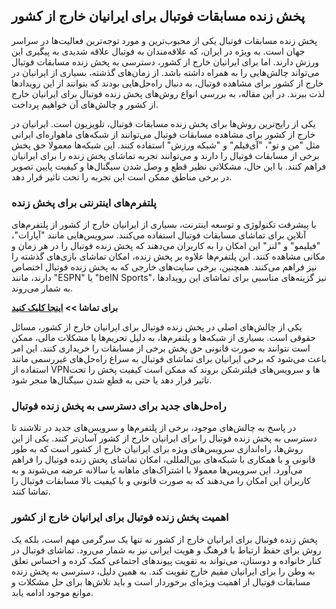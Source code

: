 ## پخش زنده مسابقات فوتبال برای ایرانیان خارج از کشور

پخش زنده مسابقات فوتبال یکی از محبوب‌ترین و مورد توجه‌ترین فعالیت‌ها در سراسر جهان است. به ویژه در ایران، که علاقه‌مندان به فوتبال علاقه شدیدی به پیگیری این ورزش دارند. اما برای ایرانیان خارج از کشور، دسترسی به پخش زنده مسابقات فوتبال می‌تواند چالش‌هایی را به همراه داشته باشد. از زمان‌های گذشته، بسیاری از ایرانیان در خارج از کشور برای مشاهده فوتبال، به دنبال راه‌حل‌هایی بودند که بتوانند از این رویدادها لذت ببرند. در این مقاله، به بررسی انواع روش‌های پخش زنده فوتبال برای ایرانیان خارج از کشور و چالش‌های آن خواهیم پرداخت.

یکی از رایج‌ترین روش‌ها برای پخش زنده مسابقات فوتبال، تلویزیون است. ایرانیان در خارج از کشور برای مشاهده مسابقات فوتبال می‌توانند از شبکه‌های ماهواره‌ای ایرانی مثل "من و تو"، "آی‌فیلم" و "شبکه ورزش" استفاده کنند. این شبکه‌ها معمولا حق پخش برخی از مسابقات فوتبال را دارند و می‌توانند تجربه تماشای پخش زنده را برای ایرانیان فراهم کنند. با این حال، مشکلاتی نظیر قطع و وصل شدن سیگنال‌ها و کیفیت پایین تصویر در برخی مناطق ممکن است این تجربه را تحت تاثیر قرار دهد.

### پلتفرم‌های اینترنتی برای پخش زنده

با پیشرفت تکنولوژی و توسعه اینترنت، بسیاری از ایرانیان خارج از کشور از پلتفرم‌های آنلاین برای تماشای مسابقات فوتبال استفاده می‌کنند. سرویس‌هایی مانند "آپارات"، "فیلیمو" و "لنز" این امکان را به کاربران می‌دهند که پخش زنده فوتبال را در هر زمان و مکانی مشاهده کنند. این پلتفرم‌ها علاوه بر پخش زنده، امکان تماشای بازی‌های گذشته را نیز فراهم می‌کنند. همچنین، برخی سایت‌های خارجی که به پخش زنده فوتبال اختصاص دارند، مانند "ESPN" یا "beIN Sports"، نیز گزینه‌های مناسبی برای تماشای این رویدادها به شمار می‌روند.

**برای تماشا >> [اینجا کلیک کنید](https://netfonix.com/the-best-online-video-players-for-seamless-streaming/)**

یکی از چالش‌های اصلی در پخش زنده فوتبال برای ایرانیان خارج از کشور، مسائل حقوقی است. بسیاری از شبکه‌ها و پلتفرم‌ها، به دلیل تحریم‌ها یا مشکلات مالی، ممکن است نتوانند به صورت قانونی حق پخش برخی از مسابقات را خریداری کنند. این امر باعث می‌شود که برخی ایرانیان برای تماشای فوتبال به سراغ راه‌حل‌های غیررسمی مانند استفاده از VPN‌ها و سرویس‌های فیلترشکن بروند که ممکن است کیفیت پخش را تحت تاثیر قرار دهد یا حتی به قطع شدن سیگنال‌ها منجر شود.

### راه‌حل‌های جدید برای دسترسی به پخش زنده فوتبال

در پاسخ به چالش‌های موجود، برخی از پلتفرم‌ها و سرویس‌های جدید در تلاشند تا دسترسی به پخش زنده فوتبال را برای ایرانیان خارج از کشور آسان‌تر کنند. یکی از این روش‌ها، راه‌اندازی سرویس‌های ویژه برای ایرانیان خارج از کشور است که به طور قانونی و با همکاری با شبکه‌های بین‌المللی، امکان تماشای پخش زنده فوتبال را فراهم می‌آورد. این سرویس‌ها معمولا با اشتراک‌های ماهانه یا سالانه عرضه می‌شوند و به کاربران این امکان را می‌دهند که به صورت قانونی و با کیفیت بالا مسابقات فوتبال را تماشا کنند.

### اهمیت پخش زنده فوتبال برای ایرانیان خارج از کشور

پخش زنده فوتبال برای ایرانیان خارج از کشور نه تنها یک سرگرمی مهم است، بلکه یک روش برای حفظ ارتباط با فرهنگ و هویت ایرانی نیز به شمار می‌رود. تماشای فوتبال در کنار خانواده و دوستان، می‌تواند به تقویت پیوندهای اجتماعی کمک کرده و احساس تعلق به وطن را برای ایرانیان مقیم خارج تقویت کند. به همین دلیل، دسترسی به پخش زنده مسابقات فوتبال از اهمیت ویژه‌ای برخوردار است و باید تلاش‌ها برای حل مشکلات و موانع موجود ادامه یابد.
